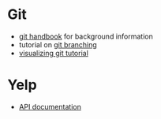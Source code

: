 # Git

* [git handbook](https://guides.github.com/introduction/git-handbook/) for background information
* tutorial on [git branching](https://learngitbranching.js.org/) 
* [visualizing git tutorial](http://git-school.github.io/visualizing-git/)

# Yelp

* [API documentation](https://www.yelp.com/developers/documentation/v3)
